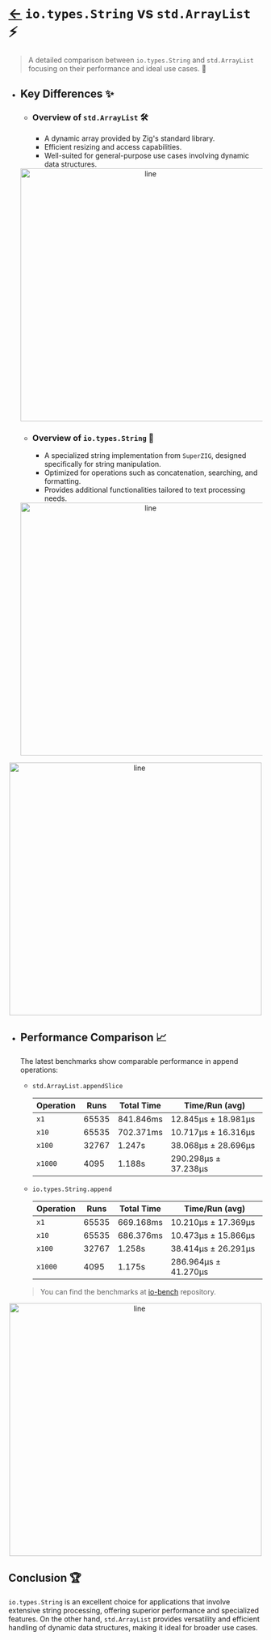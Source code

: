 # [←](../../index.md) `io.types.String` vs `std.ArrayList` ⚡

> A detailed comparison between `io.types.String` and `std.ArrayList` focusing on their performance and ideal use cases. 🧐

- ## Key Differences ✨

    - ### Overview of `std.ArrayList` 🛠️

      - A dynamic array provided by Zig's standard library.
      - Efficient resizing and access capabilities.
      - Well-suited for general-purpose use cases involving dynamic data structures.

    <div align="center">
    <img src="https://github.com/maysara-elshewehy/io-bench/tree/main/dist/img/md/line.png" alt="line" style="width:500px;"/>
    </div>

    - ### Overview of `io.types.String` 🚀

      - A specialized string implementation from `SuperZIG`, designed specifically for string manipulation.
      - Optimized for operations such as concatenation, searching, and formatting.
      - Provides additional functionalities tailored to text processing needs.

    <div align="center">
    <img src="https://github.com/maysara-elshewehy/io-bench/tree/main/dist/img/md/line.png" alt="line" style="width:500px;"/>
    </div>

<div align="center">
<img src="https://github.com/maysara-elshewehy/io-bench/tree/main/dist/img/md/line.png" alt="line" style="width:500px;"/>
</div>

- ## Performance Comparison 📈

    The latest benchmarks show comparable performance in append operations:

    - `std.ArrayList.appendSlice`

        | Operation | Runs  | Total Time | Time/Run (avg)       |
        | --------- | ----- | ---------- | -------------------- |
        | `x1`      | 65535 | 841.846ms  | 12.845µs ± 18.981µs  |
        | `x10`     | 65535 | 702.371ms  | 10.717µs ± 16.316µs  |
        | `x100`    | 32767 | 1.247s     | 38.068µs ± 28.696µs  |
        | `x1000`   | 4095  | 1.188s     | 290.298µs ± 37.238µs |

    - `io.types.String.append`

        | Operation | Runs  | Total Time | Time/Run (avg)       |
        | --------- | ----- | ---------- | -------------------- |
        | `x1`      | 65535 | 669.168ms  | 10.210µs ± 17.369µs  |
        | `x10`     | 65535 | 686.376ms  | 10.473µs ± 15.866µs  |
        | `x100`    | 32767 | 1.258s     | 38.414µs ± 26.291µs  |
        | `x1000`   | 4095  | 1.175s     | 286.964µs ± 41.270µs |


    > You can find the benchmarks at [io-bench](https://github.com/maysara-elshewehy/io-bench/blob/main/String_vs_ArrayList_append.zig) repository.

<div align="center">
<img src="https://github.com/maysara-elshewehy/io-bench/tree/main/dist/img/md/line.png" alt="line" style="width:500px;"/>
</div>

## Conclusion 🏆

`io.types.String` is an excellent choice for applications that involve extensive string processing, offering superior performance and specialized features. On the other hand, `std.ArrayList` provides versatility and efficient handling of dynamic data structures, making it ideal for broader use cases.